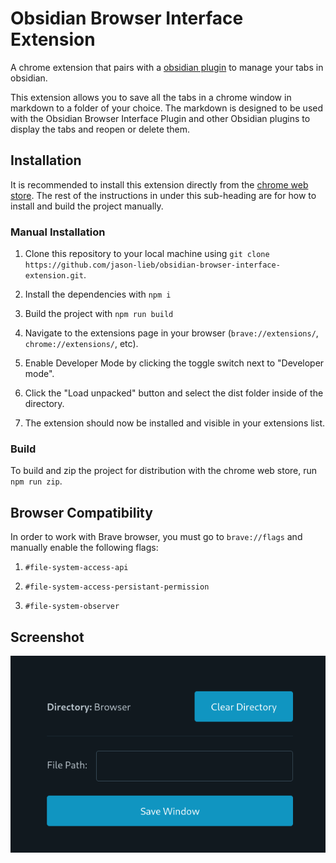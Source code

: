 # Obsidian Browser Interface Extension

A chrome extension that pairs with a [obsidian plugin](https://github.com/jason-lieb/obsidian-browser-interface-plugin) to manage your tabs in obsidian.

This extension allows you to save all the tabs in a chrome window in markdown to a folder of your choice. The markdown is designed to be used with the Obsidian Browser Interface Plugin and other Obsidian plugins to display the tabs and reopen or delete them.

## Installation

It is recommended to install this extension directly from the [chrome web store](https://chromewebstore.google.com/detail/obsidian-browser-interfac/eciohhdfhkkihkiiefldkejohdoghogo). The rest of the instructions in under this sub-heading are for how to install and build the project manually.

### Manual Installation

1. Clone this repository to your local machine using `git clone https://github.com/jason-lieb/obsidian-browser-interface-extension.git`.

2. Install the dependencies with `npm i`

3. Build the project with `npm run build`

4. Navigate to the extensions page in your browser (`brave://extensions/`, `chrome://extensions/`, etc).

5. Enable Developer Mode by clicking the toggle switch next to "Developer mode".

6. Click the "Load unpacked" button and select the dist folder inside of the directory.

7. The extension should now be installed and visible in your extensions list.

### Build

To build and zip the project for distribution with the chrome web store, run `npm run zip`.

## Browser Compatibility

In order to work with Brave browser, you must go to `brave://flags` and manually enable the following flags:

1. `#file-system-access-api`

2. `#file-system-access-persistant-permission`

3. `#file-system-observer`

## Screenshot
![chrome extension screenshot](screenshot.png)

